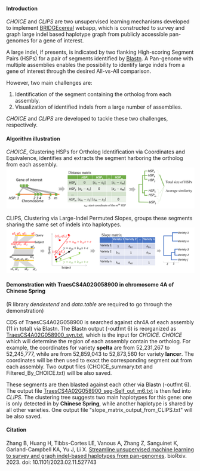 #### Introduction
_CHOICE_ and _CLIPS_ are two unsupervised learning mechanisms developed to implement [BRIDGEcereal](https://bridgecereal.scinet.usda.gov/) webapp, which is constructed to survey and graph large indel based haplotype graph from publicly accessible pan-genomes for a gene of interest.

A large indel, if presents, is indicated by two flanking High-scoring Segment Pairs (HSPs) for a pair of segments identified by [Blastn](https://www.ncbi.nlm.nih.gov/books/NBK279690/). A Pan-genome with multiple assemblies enables the possibility to identify large indels from a gene of interest through the desired All-vs-All comparison.

However, two main challenges are:
1. Identification of the segment containing the ortholog from each assembly.
2. Visualization of identified indels from a large number of assemblies.

_CHOICE_ and _CLIPS_ are developed to tackle these two challenges, respectively.

#### Algorithm illustration
_CHOICE_, Clustering HSPs for Ortholog Identification via Coordinates and Equivalence, identifies and extracts the segment harboring the ortholog from each assembly.
![CHOICES](./figs/CHOICE.png)

CLIPS, Clustering via Large-Indel Permuted Slopes, groups these segments sharing the same set of indels into haplotypes. 
![CLIPS](./figs/CLIPS.png)


#### Demonstration with TraesCS4A02G058900 in chromosome 4A of **Chinese Spring**
(R library *dendextend* and *data.table* are required to go through the demonstration)

CDS of TraesCS4A02G058900 is searched against chr4A of each assembly (11 in total) via Blastn. The Blastn output (-outfmt 6) is reorganized as [TraesCS4A02G058900_syn.txt](./data/TraesCS4A02G058900_syn.txt), which is the input for _CHOICE_. _CHOICE_ which will determine the region of each assembly contain the ortholog. For example, the coordinates for variety **spelta** are from 52,231,267 to 52,245,777, while are from 52,859,043 to 52,873,560 for variety **lancer**. The coordinates will be then used to exact the corresponding segment out from each assembly. Two output files (CHOICE_summary.txt and Filtered_By_CHOICE.txt) will be also saved.

These segments are then blasted against each other via Blastn (-outfmt 6). The output file [TraesCS4A02G058900_seg-Self_out_m6.txt](./data/TraesCS4A02G058900_seg-Self_out_m6.txt) is then fed into _CLIPS_. The clustering tree suggests two main haplotypes for this gene: one is only detected in by **Chinese Spring**, while another haplotype is shared by all other varieties. One output file "slope_matrix_output_from_CLIPS.txt" will be also saved. 

#### Citation
Zhang B, Huang H, Tibbs-Cortes LE, Vanous A, Zhang Z, Sanguinet K, Garland-Campbell KA, Yu J, Li X. [Streamline unsupervised machine learning to survey and graph indel-based haplotypes from pan-genomes](https://doi.org/10.1101/2023.02.11.527743). bioRxiv. 2023. doi: 10.1101/2023.02.11.527743